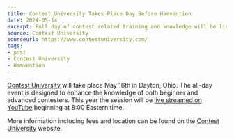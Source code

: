 ```yaml
---
title: Contest University Takes Place Day Before Hamvention
date: 2024-05-14
excerpt: Full day of contest related training and knowledge will be live streamed.
source: Contest University
sourceurl: https://www.contestuniversity.com/
tags:
- post
- Contest University
- Hamvention
---
```

[Contest University](https://www.contestuniversity.com/) will take place May 16th in Dayton, Ohio. The all-day event is designed to enhance the knowledge of both beginner and advanced contesters. This year the session will be [live streamed on YouTube](https://www.youtube.com/watch?v=JdlozWlGstM) beginning at 8:00 Eastern time.

More information including fees and location can be found on the [Contest University](https://www.contestuniversity.com/) website.